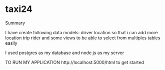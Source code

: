 # taxi24
Summary

I have create following data models:
driver
location so that i can add more location
trip
rider
and some views to be able to select from multiples tables easily

I used postgres as my database and node.js as my server

TO RUN MY APPLICATION
http://localhost:5000/html to get started